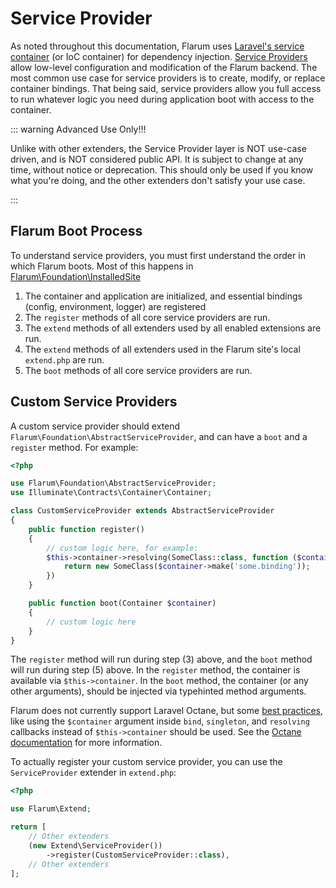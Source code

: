 # Service Provider

As noted throughout this documentation, Flarum uses [Laravel's service container](https://laravel.com/docs/8.x/container) (or IoC container) for dependency injection.
[Service Providers](https://laravel.com/docs/8.x/providers) allow low-level configuration and modification of the Flarum backend.
The most common use case for service providers is to create, modify, or replace container bindings.
That being said, service providers allow you full access to run whatever logic you need during application boot with access to the container.

::: warning Advanced Use Only!!!

Unlike with other extenders, the Service Provider layer is NOT use-case driven, and is NOT considered public API. It is subject to change at any time, without notice or deprecation. This should only be used if you know what you're doing, and the other extenders don't satisfy your use case.

:::

## Flarum Boot Process

To understand service providers, you must first understand the order in which Flarum boots. Most of this happens in [Flarum\Foundation\InstalledSite](https://github.com/flarum/core/blob/master/src/Foundation/InstalledSite.php)

1. The container and application are initialized, and essential bindings (config, environment, logger) are registered
2. The `register` methods of all core service providers are run.
3. The `extend` methods of all extenders used by all enabled extensions are run.
4. The `extend` methods of all extenders used in the Flarum site's local `extend.php` are run.
5. The `boot` methods of all core service providers are run.

## Custom Service Providers

A custom service provider should extend `Flarum\Foundation\AbstractServiceProvider`, and can have a `boot` and a `register` method. For example:

```php
<?php

use Flarum\Foundation\AbstractServiceProvider;
use Illuminate\Contracts\Container\Container;

class CustomServiceProvider extends AbstractServiceProvider
{
    public function register()
    {
        // custom logic here, for example:
        $this->container->resolving(SomeClass::class, function ($container) {
            return new SomeClass($container->make('some.binding'));
        })
    }

    public function boot(Container $container)
    {
        // custom logic here
    }
}
```

The `register` method will run during step (3) above, and the `boot` method will run during step (5) above. In the `register` method, the container is available via `$this->container`. In the `boot` method, the container (or any other arguments), should be injected via typehinted method arguments.

Flarum does not currently support Laravel Octane, but some [best practices](https://laravel.com/docs/8.x/octane#dependency-injection-and-octane), like using the `$container` argument inside `bind`, `singleton`, and `resolving` callbacks instead of `$this->container` should be used. See the [Octane documentation](https://laravel.com/docs/8.x/octane#dependency-injection-and-octane) for more information.

To actually register your custom service provider, you can use the `ServiceProvider` extender in `extend.php`:

```php
<?php

use Flarum\Extend;

return [
    // Other extenders
    (new Extend\ServiceProvider())
        ->register(CustomServiceProvider::class),
    // Other extenders
];
```
